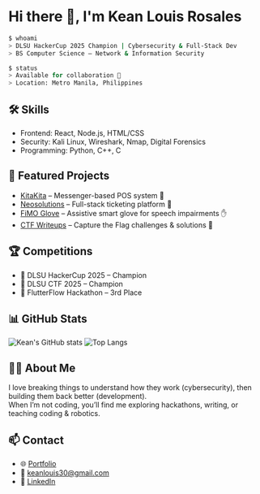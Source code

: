 # Hi there 👋, I'm Kean Louis Rosales

```bash
$ whoami
> DLSU HackerCup 2025 Champion | Cybersecurity & Full-Stack Dev
> BS Computer Science – Network & Information Security
```

```bash
$ status
> Available for collaboration 🚀
> Location: Metro Manila, Philippines
```

## 🛠 Skills
- Frontend: React, Node.js, HTML/CSS
- Security: Kali Linux, Wireshark, Nmap, Digital Forensics
- Programming: Python, C++, C

## 📂 Featured Projects
- [KitaKita](https://github.com/your-repo) – Messenger-based POS system 🛒
- [Neosolutions](https://github.com/your-repo) – Full-stack ticketing platform 🎫
- [FiMO Glove](https://github.com/your-repo) – Assistive smart glove for speech impairments ✋
- [CTF Writeups](https://github.com/your-repo) – Capture the Flag challenges & solutions 🔐

## 🏆 Competitions
- 🥇 DLSU HackerCup 2025 – Champion  
- 🥇 DLSU CTF 2025 – Champion  
- 🥉 FlutterFlow Hackathon – 3rd Place  

## 📊 GitHub Stats
![Kean's GitHub stats](https://github-readme-stats.vercel.app/api?username=your-username&show_icons=true&theme=radical)
![Top Langs](https://github-readme-stats.vercel.app/api/top-langs/?username=your-username&layout=compact&theme=radical)

## 🙋‍♂️ About Me
I love breaking things to understand how they work (cybersecurity), then building them back better (development).  
When I’m not coding, you’ll find me exploring hackathons, writing, or teaching coding & robotics.

## 📫 Contact
- 🌐 [Portfolio](https://keanrosales.com)  
- 📧 keanlouis30@gmail.com  
- 🔗 [LinkedIn](https://www.linkedin.com/in/your-link)  
